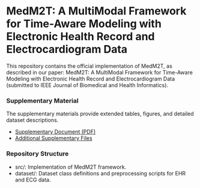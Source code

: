 # MedM2T: A MultiModal Framework for Time-Aware Modeling with Electronic Health Record and Electrocardiogram Data
This repository contains the official implementation of MedM2T, as described in our paper:
MedM2T: A MultiModal Framework for Time-Aware Modeling with Electronic Health Record and Electrocardiogram Data (submitted to IEEE Journal of Biomedical and Health Informatics).
### Supplementary Material
The supplementary materials provide extended tables, figures, and detailed dataset descriptions.
* [Supplementary Document (PDF)](SupplementaryMaterial/SupplementaryMaterial.pdf)
* [Additional Supplementary Files](SupplementaryMaterial/)

### Repository Structure
* src/: Implementation of MedM2T framework.
* dataset/: Dataset class definitions and preprocessing scripts for EHR and ECG data.
